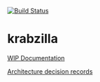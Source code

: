 [![Build Status](https://travis-ci.org/crabzilla/krabzilla.svg?branch=master)](https://travis-ci.org/crabzilla/krabzilla)

# krabzilla

[WIP Documentation](https://crabzilla.github.io/krabzilla/docs/example-manual.html)

[Architecture decision records](https://github.com/crabzilla/krabzilla/tree/master/doc/architecture/decisions)
